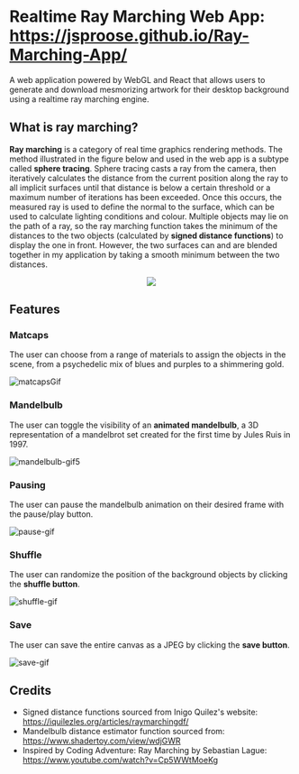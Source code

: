 # Realtime Ray Marching Web App: https://jsproose.github.io/Ray-Marching-App/

A web application powered by WebGL and React that allows users to generate and download mesmorizing artwork for their desktop background using a realtime ray marching engine.

## What is ray marching?

<b>Ray marching</b> is a category of real time graphics rendering methods. The method illustrated in the figure below and used in the web app is a subtype called <b>sphere tracing</b>. Sphere tracing casts a ray from the camera, then iteratively calculates the distance from the current position along the ray to all implicit surfaces until that distance is below a certain threshold or a maximum number of iterations has been exceeded. Once this occurs, the measured ray is used to define the normal to the surface, which can be used to calculate lighting conditions and colour. Multiple objects may lie on the path of a ray, so the ray marching function takes the minimum of the distances to the two objects (calculated by <b>signed distance functions</b>) to display the one in front. However, the two surfaces can and are blended together in my application by taking a smooth minimum between the two distances.

<p align="center">
  <img src="https://adrianb.io/img/2016-10-01-raymarching/figure3.png" />
</p>

## Features

### Matcaps
The user can choose from a range of materials to assign the objects in the scene, from a psychedelic mix of blues and purples to a shimmering gold. 

![matcapsGif](https://user-images.githubusercontent.com/81532989/201606638-5f9acf34-c123-416c-9652-4664430edba7.gif)

### Mandelbulb
The user can toggle the visibility of an <b>animated mandelbulb</b>, a 3D representation of a mandelbrot set created for the first time by Jules Ruis in 1997.

![mandelbulb-gif5](https://user-images.githubusercontent.com/81532989/201610509-116bcb78-e317-4b11-bfa9-4234805f27fc.gif)

### Pausing
The user can pause the mandelbulb animation on their desired frame with the </b>pause/play button</b>.

![pause-gif](https://user-images.githubusercontent.com/81532989/201613940-b4b515c5-0d40-4541-9717-f5513fac18c6.gif)


### Shuffle
The user can randomize the position of the background objects by clicking the <b>shuffle button</b>.

![shuffle-gif](https://user-images.githubusercontent.com/81532989/201614167-019d2ba3-1afc-4fa5-b043-961696d0b033.gif)


### Save
The user can save the entire canvas as a JPEG by clicking the <b>save button</b>.

![save-gif](https://user-images.githubusercontent.com/81532989/201613351-89550c24-ac3e-4532-9a6d-7890b190c5db.gif)

## Credits

* Signed distance functions sourced from Inigo Quilez's website: https://iquilezles.org/articles/raymarchingdf/ 
* Mandelbulb distance estimator function sourced from: https://www.shadertoy.com/view/wdjGWR
* Inspired by Coding Adventure: Ray Marching by Sebastian Lague: https://www.youtube.com/watch?v=Cp5WWtMoeKg



